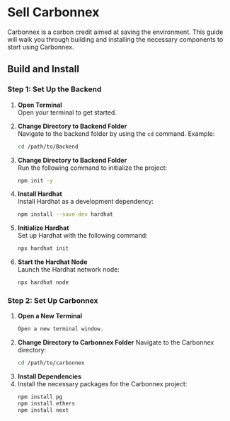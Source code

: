 # Sell Carbonnex

Carbonnex is a carbon credit aimed at saving the environment. This guide will walk you through building and installing the necessary components to start using Carbonnex.

## Build and Install

### Step 1: Set Up the Backend

1. **Open Terminal**  
   Open your terminal to get started.

2. **Change Directory to Backend Folder**  
   Navigate to the backend folder by using the `cd` command. Example:
   ```bash
   cd /path/to/Backend

4. **Change Directory to Backend Folder**  
   Run the following command to initialize the project:
   ```bash
   npm init -y

5. **Install Hardhat**  
   Install Hardhat as a development dependency:
   ```bash
   npm install --save-dev hardhat

6. **Initialize Hardhat**  
   Set up Hardhat with the following command:
   ```bash
   npx hardhat init

7. **Start the Hardhat Node**  
   Launch the Hardhat network node:
   ```bash
   npx hardhat node

### Step 2: Set Up Carbonnex
1. **Open a New Terminal**
   ```bash
   Open a new terminal window.

3. **Change Directory to Carbonnex Folder**
   Navigate to the Carbonnex directory:
   ```bash
   cd /path/to/carbonnex

4. **Install Dependencies**
5. Install the necessary packages for the Carbonnex project:
   ```bash
   npm install pg
   npm install ethers
   npm install next
